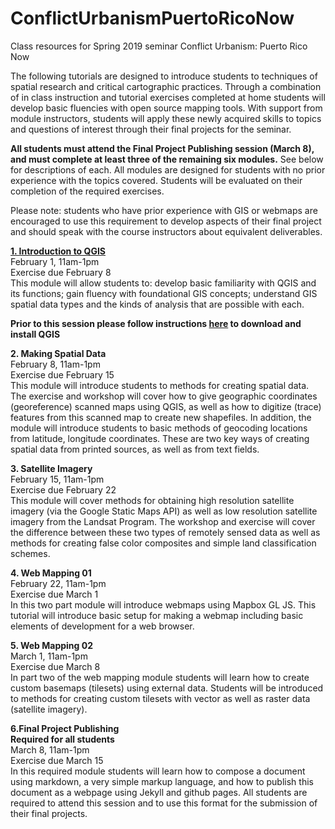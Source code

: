 # ConflictUrbanismPuertoRicoNow
Class resources for Spring 2019 seminar Conflict Urbanism: Puerto Rico Now

The following tutorials are designed to introduce students to techniques of spatial research and critical cartographic practices. Through a combination of in class instruction and tutorial exercises completed at home students will develop basic fluencies with open source mapping tools. With support from module instructors, students will apply these newly acquired skills to topics and questions of interest through their final projects for the seminar.

**All students must attend the Final Project Publishing session (March 8), and must complete at least three of the remaining six modules.** See below for descriptions of each. All modules are designed for students with no prior experience with the topics covered. Students will be evaluated on their completion of the required exercises.

Please note: students who have prior experience with GIS or webmaps are encouraged to use this requirement to develop aspects of their final project and should speak with the course instructors about equivalent deliverables.

**[1. Introduction to QGIS](https://github.com/CenterForSpatialResearch/ConflictUrbanismPuertoRicoNow_Tutorials/blob/master/01_IntroToQGIS.md)**  
February 1, 11am-1pm  
Exercise due February 8  
This module will allow students to: develop basic familiarity with QGIS and its functions; gain fluency with foundational GIS concepts; understand GIS spatial data types and the kinds of analysis that are possible with each.

**Prior to this session please follow instructions [here](https://github.com/CenterForSpatialResearch/ConflictUrbanismPuertoRicoNow_Tutorials/blob/master/00_DownloadingQGIS.md) to download and install QGIS**

**2. Making Spatial Data**  
February 8, 11am-1pm  
Exercise due February 15  
This module will introduce students to methods for creating spatial data. The exercise and workshop will cover how to give geographic coordinates (georeference) scanned maps using QGIS, as well as how to digitize (trace) features from this scanned map to create new shapefiles. In addition, the module will introduce students to basic methods of geocoding locations from latitude, longitude coordinates. These are two key ways of creating spatial data from printed sources, as well as from text fields.

**3. Satellite Imagery**  
February 15, 11am-1pm  
Exercise due February 22  
This module will cover methods for obtaining high resolution satellite imagery (via the Google Static Maps API) as well as low resolution satellite imagery from the Landsat Program. The workshop and exercise will cover the difference between these two types of remotely sensed data as well as methods for creating false color composites and simple land classification schemes.

**4. Web Mapping 01**  
February 22, 11am-1pm   
Exercise due March 1  
In this two part module will introduce webmaps using Mapbox GL JS. This tutorial will introduce basic setup for making a webmap including basic elements of development for a web browser. 

**5. Web Mapping 02**  
March 1, 11am-1pm  
Exercise due March 8  
In part two of the web mapping module students will learn how to create custom basemaps (tilesets) using external data. Students will be introduced to methods for creating custom tilesets with vector as well as raster data (satellite imagery).


**6.Final Project Publishing**  
**Required for all students**  
March 8, 11am-1pm  
Exercise due March 15  
In this required module students will learn how to compose a document using markdown, a very simple markup language, and how to publish this document as a webpage using Jekyll and github pages. All students are required to attend this session and to use this format for the submission of their final projects.
